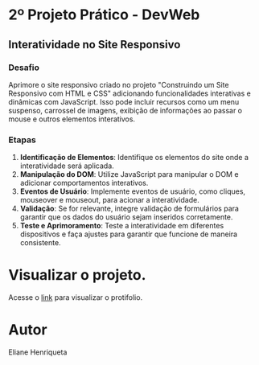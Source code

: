 # 2º Projeto Prático - DevWeb

## Interatividade no Site Responsivo


### Desafio
Aprimore o site responsivo criado no projeto "Construindo um Site Responsivo com HTML e CSS" adicionando funcionalidades interativas e dinâmicas com JavaScript. Isso pode incluir recursos como um menu suspenso, carrossel de imagens, exibição de informações ao passar o mouse e outros elementos interativos.


### Etapas
1. **Identificação de Elementos**: Identifique os elementos do site onde a interatividade será aplicada.
2. **Manipulação do DOM**: Utilize JavaScript para manipular o DOM e adicionar comportamentos interativos.
3. **Eventos de Usuário**: Implemente eventos de usuário, como cliques, mouseover e mouseout, para acionar a interatividade.
4. **Validação**: Se for relevante, integre validação de formulários para garantir que os dados do usuário sejam inseridos corretamente.
5. **Teste e Aprimoramento**: Teste a interatividade em diferentes dispositivos e faça ajustes para garantir que funcione de maneira consistente.



# Visualizar o projeto.
 
Acesse o [link](https://chic-beauty-02.vercel.app/index.html) para visualizar o protifolio.

# Autor
Eliane Henriqueta
